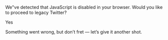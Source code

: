 We"ve detected that JavaScript is disabled in your browser. Would you like to proceed to legacy Twitter?

Yes

<span class="css-901oao css-16my406">Something went wrong, but don’t fret — let’s give it another shot.</span>  
